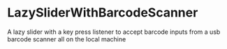 # LazySliderWithBarcodeScanner
A lazy slider with a key press listener to accept barcode inputs from a usb barcode scanner all on the local machine
